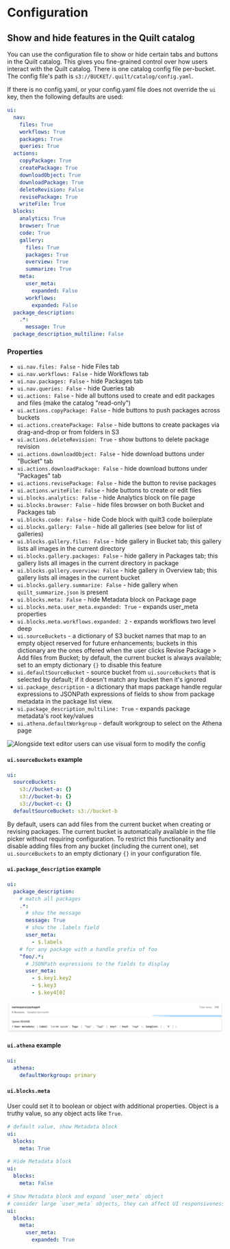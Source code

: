 # Configuration

## Show and hide features in the Quilt catalog

You can use the configuration file to show or hide certain
tabs and buttons in the Quilt catalog. This gives you fine-grained control
over how users interact with the Quilt catalog. There is one catalog config file
per-bucket. The config file's path is `s3://BUCKET/.quilt/catalog/config.yaml`.

If there is no config.yaml, or your config.yaml file does not override the `ui`
key, then the following defaults are used:

```yaml
ui:
  nav:
    files: True
    workflows: True
    packages: True
    queries: True
  actions:
    copyPackage: True
    createPackage: True
    downloadObject: True
    downloadPackage: True
    deleteRevision: False
    revisePackage: True
    writeFile: True
  blocks:
    analytics: True
    browser: True
    code: True
    gallery:
      files: True
      packages: True
      overview: True
      summarize: True
    meta:
      user_meta:
        expanded: False
      workflows:
        expanded: False
  package_description:
    .*:
      message: True
  package_description_multiline: False
```

### Properties

* `ui.nav.files: False` - hide Files tab
* `ui.nav.workflows: False` - hide Workflows tab
* `ui.nav.packages: False` - hide Packages tab
* `ui.nav.queries: False` - hide Queries tab
* `ui.actions: False` - hide all buttons used to create and edit packages and files
(make the catalog "read-only")
* `ui.actions.copyPackage: False` - hide buttons to push packages across buckets
* `ui.actions.createPackage: False` - hide buttons to create packages via
drag-and-drop or from folders in S3
* `ui.actions.deleteRevision: True` - show buttons to delete package revision
* `ui.actions.downloadObject: False` - hide download buttons under "Bucket" tab
* `ui.actions.downloadPackage: False` - hide download buttons under "Packages" tab
* `ui.actions.revisePackage: False` - hide the button to revise packages
* `ui.actions.writeFile: False` - hide buttons to create or edit files
* `ui.blocks.analytics: False` - hide Analytics block on file page
* `ui.blocks.browser: False` - hide files browser on both Bucket and Packages tab
* `ui.blocks.code: False` - hide Code block with quilt3 code boilerplate
* `ui.blocks.gallery: False` - hide all galleries (see below for list of galleries)
* `ui.blocks.gallery.files: False` - hide gallery in Bucket tab;
this gallery lists all images in the current directory
* `ui.blocks.gallery.packages: False` - hide gallery in Packages tab;
this gallery lists all images in the current directory in package
* `ui.blocks.gallery.overview: False` - hide gallery in Overview tab;
this gallery lists all images in the current bucket
* `ui.blocks.gallery.summarize: False` - hide gallery when `quilt_summarize.json`
is present
* `ui.blocks.meta: False` - hide Metadata block on Package page
* `ui.blocks.meta.user_meta.expanded: True` - expands user_meta properties
* `ui.blocks.meta.workflows.expanded: 2` - expands workflows two level deep
* `ui.sourceBuckets` - a dictionary of S3 bucket names
that map to an empty object reserved for future enhancements;
buckets in this dictionary are the ones offered when the user clicks
Revise Package > Add files from Bucket; by default, the current bucket
is always available; set to an empty dictionary `{}` to disable this feature
* `ui.defaultSourceBucket` - source bucket from `ui.sourceBuckets`
that is selected by default; if it doesn't match any bucket then it's ignored
* `ui.package_description` - a dictionary
that maps package handle regular expressions
to JSONPath expressions of fields to show from package metadata
in the package list view.
* `ui.package_description_multiline: True` - expands package metadata's root key/values
* `ui.athena.defaultWorkgroup` - default workgroup to select on the Athena page

![Alongside text editor users can use visual form to modify the config](../imgs/bucket-preferences-editor.png)

#### `ui.sourceBuckets` example

```yaml
ui:
  sourceBuckets:
    s3://bucket-a: {}
    s3://bucket-b: {}
    s3://bucket-c: {}
  defaultSourceBucket: s3://bucket-b
```

By default, users can add files from the current bucket when creating
or revising packages. The current bucket is automatically available
in the file picker without requiring configuration.
To restrict this functionality and disable adding files from any bucket
(including the current one), set `ui.sourceBuckets` to an empty dictionary `{}`
in your configuration file.

#### `ui.package_description` example

```yaml
ui:
  package_description:
    # match all packages
    .*:
      # show the message
      message: True
      # show the .labels field
      user_meta:
        - $.labels
    # for any package with a handle prefix of foo
    ^foo/.*:
      # JSONPath expressions to the fields to display
      user_meta:
        - $.key1.key2
        - $.key3
        - $.key4[0]
```

![Example of package_description use](../imgs/package-list-selective-metadata.png)

#### `ui.athena` example

```yaml
ui:
  athena:
    defaultWorkgroup: primary
```

#### `ui.blocks.meta`

User could set it to boolean or object with additional properties.
Object is a truthy value, so any object acts like `True`.

``` yaml
# default value, show Metadata block
ui:
  blocks:
    meta: True
```

``` yaml
# Hide Metadata block
ui:
  blocks:
    meta: False
```

``` yaml
# Show Metadata block and expand `user_meta` object
# consider large `user_meta` objects, they can affect UI responsiveness
ui:
  blocks:
    meta:
      user_meta:
        expanded: True
```

